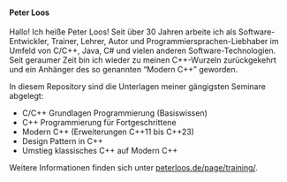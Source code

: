 #### Peter Loos

Hallo! Ich heiße Peter Loos! Seit über 30 Jahren arbeite ich als Software-Entwickler, Trainer, Lehrer, Autor und Programmiersprachen-Liebhaber im Umfeld von C/C++, Java, C# und vielen anderen Software-Technologien.
Seit geraumer Zeit bin ich wieder zu meinen C++-Wurzeln zurückgekehrt und ein Anhänger des so genannten “Modern C++” geworden.

In diesem Repository sind die Unterlagen meiner gängigsten Seminare abgelegt:

  * C/C++ Grundlagen Programmierung (Basiswissen)
  * C++ Programmierung für Fortgeschrittene
  * Modern C++ (Erweiterungen C++11 bis C++23)
  * Design Pattern in C++
  * Umstieg klassisches C++ auf Modern C++

Weitere Informationen finden sich unter [peterloos.de/page/training/](https://peterloos.de/page/training/).

<!---
[![HitCount](https://hits.dwyl.com/pelocpp/pelocpp/pelocpp.svg?style=flat-square)](http://hits.dwyl.com/pelocpp/pelocpp/pelocpp) 
--->
